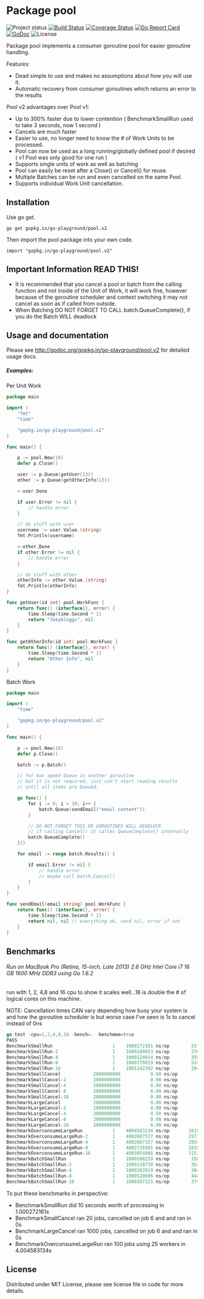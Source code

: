 Package pool
============

![Project status](https://img.shields.io/badge/version-2.0.0-green.svg)
[![Build Status](https://semaphoreci.com/api/v1/joeybloggs/pool/branches/v2/badge.svg)](https://semaphoreci.com/joeybloggs/pool)
[![Coverage Status](https://coveralls.io/repos/go-playground/pool/badge.svg?branch=v2&service=github)](https://coveralls.io/github/go-playground/pool?branch=v2)
[![Go Report Card](https://goreportcard.com/badge/gopkg.in/go-playground/pool.v2)](https://goreportcard.com/report/gopkg.in/go-playground/pool.v2)
[![GoDoc](https://godoc.org/gopkg.in/go-playground/pool.v2?status.svg)](https://godoc.org/gopkg.in/go-playground/pool.v2)
![License](https://img.shields.io/dub/l/vibe-d.svg)

Package pool implements a consumer goroutine pool for easier goroutine handling. 

Features:

-    Dead simple to use and makes no assumptions about how you will use it.
-    Automatic recovery from consumer goroutines which returns an error to the results

Pool v2 advantages over Pool v1:

- Up to 300% faster due to lower contention ( BenchmarkSmallRun used to take 3 seconds, now 1 second )
- Cancels are much faster
- Easier to use, no longer need to know the # of Work Units to be processed.
- Pool can now be used as a long running/globally defined pool if desired ( v1 Pool was only good for one run )
- Supports single units of work as well as batching
- Pool can easily be reset after a Close() or Cancel() for reuse.
- Multiple Batches can be run and even cancelled on the same Pool.
- Supports individual Work Unit cancellation.

Installation
------------

Use go get.

	go get gopkg.in/go-playground/pool.v2

Then import the pool package into your own code.

	import "gopkg.in/go-playground/pool.v2"


Important Information READ THIS!
------

- It is recommended that you cancel a pool or batch from the calling function and not inside of the Unit of Work, it will work fine, however because of the goroutine scheduler and context switching it may not cancel as soon as if called from outside.
- When Batching DO NOT FORGET TO CALL batch.QueueComplete(), if you do the Batch WILL deadlock

Usage and documentation
------

Please see http://godoc.org/gopkg.in/go-playground/pool.v2 for detailed usage docs.

##### Examples:

Per Unit Work
```go
package main

import (
	"fmt"
	"time"

	"gopkg.in/go-playground/pool.v2"
)

func main() {

	p := pool.New(10)
	defer p.Close()

	user := p.Queue(getUser(13))
	other := p.Queue(getOtherInfo(13))

	<-user.Done

	if user.Error != nil {
		// handle error
	}

	// do stuff with user
	username := user.Value.(string)
	fmt.Println(username)

	<-other.Done
	if other.Error != nil {
		// handle error
	}

	// do stuff with other
	otherInfo := other.Value.(string)
	fmt.Println(otherInfo)
}

func getUser(id int) pool.WorkFunc {
	return func() (interface{}, error) {
		time.Sleep(time.Second * 1)
		return "Joeybloggs", nil
	}
}

func getOtherInfo(id int) pool.WorkFunc {
	return func() (interface{}, error) {
		time.Sleep(time.Second * 1)
		return "Other Info", nil
	}
}
```

Batch Work
```go
package main

import (
	"time"

	"gopkg.in/go-playground/pool.v2"
)

func main() {

	p := pool.New(10)
	defer p.Close()

	batch := p.Batch()

	// for max speed Queue in another goroutine
	// but it is not required, just can't start reading results
	// until all items are Queued.

	go func() {
		for i := 0; i < 10; i++ {
			batch.Queue(sendEmail("email content"))
		}

		// DO NOT FORGET THIS OR GOROUTINES WILL DEADLOCK
		// if calling Cancel() it calles QueueComplete() internally
		batch.QueueComplete()
	}()

	for email := range batch.Results() {

		if email.Error != nil {
			// handle error
			// maybe call batch.Cancel()
		}
	}
}

func sendEmail(email string) pool.WorkFunc {
	return func() (interface{}, error) {
		time.Sleep(time.Second * 1)
		return nil, nil // everything ok, send nil, error if not
	}
}
```

Benchmarks
------
###### Run on MacBook Pro (Retina, 15-inch, Late 2013) 2.6 GHz Intel Core i7 16 GB 1600 MHz DDR3 using Go 1.6.2

run with 1, 2, 4,8 and 16 cpu to show it scales well...16 is double the # of logical cores on this machine.

NOTE: Cancellation times CAN vary depending how busy your system is and how the goroutine scheduler is but 
worse case I've seen is 1s to cancel instead of 0ns

```go
go test -cpu=1,2,4,8,16 -bench=. -benchmem=true
PASS
BenchmarkSmallRun              	       1	1000272161 ns/op	    3376 B/op	      52 allocs/op
BenchmarkSmallRun-2            	       1	1000189853 ns/op	    3760 B/op	      59 allocs/op
BenchmarkSmallRun-4            	       1	1000124654 ns/op	    3584 B/op	      56 allocs/op
BenchmarkSmallRun-8            	       1	1000379019 ns/op	    5248 B/op	      82 allocs/op
BenchmarkSmallRun-16           	       1	1001142392 ns/op	    2944 B/op	      46 allocs/op
BenchmarkSmallCancel           	2000000000	         0.00 ns/op	       0 B/op	       0 allocs/op
BenchmarkSmallCancel-2         	2000000000	         0.00 ns/op	       0 B/op	       0 allocs/op
BenchmarkSmallCancel-4         	2000000000	         0.00 ns/op	       0 B/op	       0 allocs/op
BenchmarkSmallCancel-8         	2000000000	         0.00 ns/op	       0 B/op	       0 allocs/op
BenchmarkSmallCancel-16        	2000000000	         0.00 ns/op	       0 B/op	       0 allocs/op
BenchmarkLargeCancel           	2000000000	         0.00 ns/op	       0 B/op	       0 allocs/op
BenchmarkLargeCancel-2         	2000000000	         0.00 ns/op	       0 B/op	       0 allocs/op
BenchmarkLargeCancel-4         	2000000000	         0.50 ns/op	       0 B/op	       0 allocs/op
BenchmarkLargeCancel-8         	2000000000	         0.00 ns/op	       0 B/op	       0 allocs/op
BenchmarkLargeCancel-16        	2000000000	         0.00 ns/op	       0 B/op	       0 allocs/op
BenchmarkOverconsumeLargeRun   	       1	4004583134 ns/op	   28192 B/op	     445 allocs/op
BenchmarkOverconsumeLargeRun-2 	       1	4002687537 ns/op	   25712 B/op	     409 allocs/op
BenchmarkOverconsumeLargeRun-4 	       1	4002607357 ns/op	   28592 B/op	     454 allocs/op
BenchmarkOverconsumeLargeRun-8 	       1	4002735501 ns/op	   28352 B/op	     450 allocs/op
BenchmarkOverconsumeLargeRun-16	       1	4003054866 ns/op	   31536 B/op	     475 allocs/op
BenchmarkBatchSmallRun         	       1	1000508259 ns/op	    3584 B/op	      56 allocs/op
BenchmarkBatchSmallRun-2       	       1	1000130730 ns/op	    3520 B/op	      55 allocs/op
BenchmarkBatchSmallRun-4       	       1	1000202619 ns/op	    3840 B/op	      60 allocs/op
BenchmarkBatchSmallRun-8       	       1	1000520606 ns/op	    4448 B/op	      69 allocs/op
BenchmarkBatchSmallRun-16      	       1	1000207225 ns/op	    3792 B/op	      59 allocs/op
```
To put these benchmarks in perspective:

- BenchmarkSmallRun did 10 seconds worth of processing in 1.000272161s
- BenchmarkSmallCancel ran 20 jobs, cancelled on job 6 and and ran in 0s
- BenchmarkLargeCancel ran 1000 jobs, cancelled on job 6 and and ran in 0s
- BenchmarkOverconsumeLargeRun ran 100 jobs using 25 workers in 4.004583134s


License
------
Distributed under MIT License, please see license file in code for more details.
